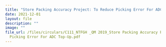 ```yaml
---
title: "Store Packing Accuracy Project: To Reduce Picking Error For ADC Top Up"
date: 2021-12-01
layout: file
description: ""
image: ""
file_url: /files/circulars/C111_NTFGH _QM 2019_Store Packing Accuracy Project_To Reduce
  Picking Error For ADC Top-Up.pdf
---
```

